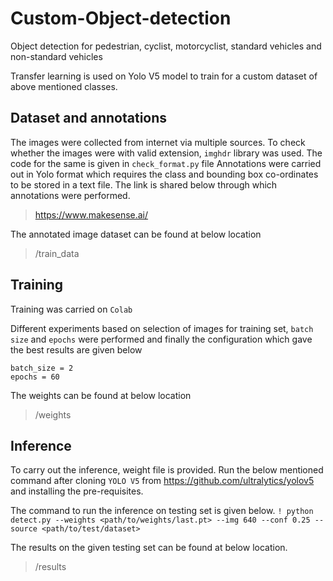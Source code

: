 # Custom-Object-detection
Object detection for pedestrian, cyclist, motorcyclist, standard vehicles and non-standard vehicles


Transfer learning is used on Yolo V5 model to train for a custom dataset of above mentioned classes.

## Dataset and annotations
The images were collected from internet via multiple sources. To check whether the images were with valid extension, `imghdr` library was used. The code for the same is given in `check_format.py` file 
Annotations were carried out in Yolo format which requires the class and bounding box co-ordinates to be stored in a text file.
The link is shared below through which annotations were performed.

> https://www.makesense.ai/

The annotated image dataset can be found at below location

> /train_data



## Training 
Training was carried on `Colab`

Different experiments based on selection of images for training set, `batch size` and `epochs` were performed and finally the configuration which gave the best results are given below

```
batch_size = 2
epochs = 60
```
The weights can be found at below location

> /weights


## Inference

To carry out the inference, weight file is provided.
Run the below mentioned command after cloning `YOLO V5` from https://github.com/ultralytics/yolov5 and installing the pre-requisites.

The command to run the inference on testing set is given below.
` ! python detect.py --weights <path/to/weights/last.pt> --img 640 --conf 0.25 --source <path/to/test/dataset> `

The results on the given testing set can be found at below location.

> /results
